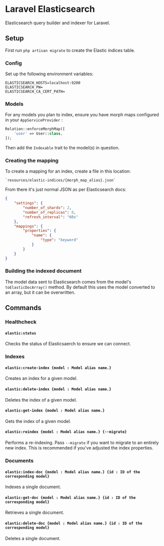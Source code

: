 # Laravel Elasticsearch

Elasticsearch query builder and indexer for Laravel. 

## Setup

First run `php artisan migrate` to create the Elastic indices table.

### Config

Set up the following environment variables:

```
ELASTICSEARCH_HOSTS=localhost:9200
ELASTICSEARCH_PW=
ELASTICSEARCH_CA_CERT_PATH=
```

### Models

For any models you plan to index, ensure you have morph maps configured in your `AppServiceProvider` :

```php
Relation::enforceMorphMap([
    'user' => User::class,
]);
```

Then add the `Indexable` trait to the model(s) in question.

### Creating the mapping

To create a mapping for an index, create a file in this location:

```
`resources/elastic-indices/{morph_map_alias}.json`
```

From there it's just normal JSON as per Elasticsearch docs:

```json
{
    "settings": {
        "number_of_shards": 2,
        "number_of_replicas": 0,
        "refresh_interval": "60s"
    },
    "mappings": {
        "properties": {
            "name": {
                "type": "keyword"
            }
        }
    }
}
```

### Building the indexed document

The model data sent to Elasticsearch comes from the model's `toElasticDocArray()` method. By default this uses the model converted to an array, but it can be overwritten.

## Commands

### Healthcheck

#### `elastic:status`

Checks the status of Elasticsaerch to ensure we can connect.

### Indexes

#### `elastic:create-index {model : Model alias name.}`

Creates an index for a given model.

#### `elastic:delete-index {model : Model alias name.}`

Deletes the index of a given model.

#### `elastic:get-index {model : Model alias name.}`

Gets the index of a given model.

#### `elastic:reindex {model : Model alias name.} {--migrate}`

Performs a re-indexing. Pass `--migrate` if you want to migrate to an entirely new index. This is recommended if you've adjusted the index properties.

### Documents

#### `elastic:index-doc {model : Model alias name.} {id : ID of the corresponding model}`

Indexes a single document.

#### `elastic:get-doc {model : Model alias name.} {id : ID of the corresponding model}`

Retrieves a single document.

#### `elastic:delete-doc {model : Model alias name.} {id : ID of the corresponding model}`

Deletes a single document.

